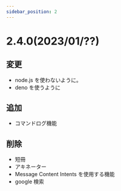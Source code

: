 ```yaml
---
sidebar_position: 2
---
```


# 2.4.0(2023/01/??)

## 変更

- node.js を使わないように。
- deno を使うように

## 追加

- コマンドログ機能

## 削除

- 短冊
- アキネーター
- Message Content Intents を使用する機能
- google 検索
